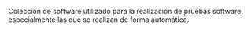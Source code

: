 Colección de software utilizado para la realización de pruebas software, especialmente las que se realizan de forma automática.